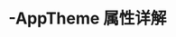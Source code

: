 # -AppTheme 属性详解

<style name="AppTheme" parent="Theme.AppCompat.Light.NoActionBar">
    <!--Appbar背景色，应用的主要色调，actionBar默认使用该颜色-->
    <item name="android:colorPrimary">@color/material_animations_primary</item>
    <!--状态栏颜色，应用的主要暗色调，statusBarColor默认使用该颜色-->
    <item name="android:colorPrimaryDark">@color/material_animations_primary_dark</item>
    <!--状态栏颜色，默认使用colorPrimaryDark-->
    <item name="android:statusBarColor">@color/material_animations_primary_dark</item>
    <!--页面背景色-->
    <item name="android:windowBackground">@color/light_grey</item>
    <!--底部导航栏颜色-->
    <item name="android:navigationBarColor">@color/navigationColor</item>
    <!--应用的主要文字颜色，actionBar的标题文字默认使用该颜色-->
    <item name="android:textColorPrimary">@android:color/black</item>
    <!--ToolBar上的Title颜色-->
    <item name="android:textColorPrimaryInverse">@color/text_light</item>
    <!--应用的前景色，ListView的分割线，switch滑动区默认使用该颜色-->
    <item name="android:colorForeground">@color/colorForeground</item>
    <!--应用的背景色，popMenu的背景默认使用该颜色-->
    <item name="android:colorBackground">@color/colorForeground</item>
    <!--一般控件的选种效果默认采用该颜色-->
    <item name="android:colorAccent">@color/colorAccent</item>
    <!--控件选中时的颜色，默认使用colorAccent-->
    <item name="android:colorControlActivated">@color/colorControlActivated</item>
    <!--各个控制控件的默认颜色-->
    <item name="android:colorControlNormal">@color/colorControlNormal</item>
    <!--Button，textView的文字颜色-->
    <item name="android:textColor">@color/text_dark</item>
    <!--RadioButton checkbox等控件的文字-->
    <item name="android:textColorPrimaryDisableOnly">@color/text_dark</item>
    <!--默认按钮的背景颜色-->
    <item name="android:colorButtonNormal">@color/text_dark</item>
    <!--控件按压时的色调-->
    <item name="android:colorControlHighlight">@color/colorControlHighlight</item>


     <!--title 标题栏字体设置-->
    <item name="android:titleTextAppearance">@style/MaterialAnimations.TextAppearance.Title</item>


    <item name="android:windowContentTransitions">true</item>
    <item name="android:windowAllowEnterTransitionOverlap">false</item>
    <item name="android:windowAllowReturnTransitionOverlap">false</item>
</style>
